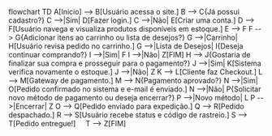 flowchart TD
    A[Início] --> B[Usuário acessa o site.]
    B --> C{Já possui cadastro?}
    C -->|Sim| D[Fazer login.]
    C -->|Não| E[Criar uma conta.]
    D --> F[Usuário navega e visualiza produtos disponíveis em estoque.]
    E --> F
    F --> G{Adicionar itens ao carrinho ou lista de desejos?}
    G -->|Carrinho| H[Usuário revisa pedido no carrinho.]
    G -->|Lista de Desejos| I{Deseja continuar comprando?}
    I -->|Sim| F
    I -->|Não| Z[FIM]
    H --> J{Gostaria de finalizar sua compra e prosseguir para o pagamento?}
    J -->|Sim| K[Sistema verifica novamente o estoque.]
    J -->|Não| Z
    K --> L[Cliente faz Checkout.]
    L --> M[Gateway de pagamento.]
    M --> N{Pagamento aprovado?}
    N -->|Sim| O[Pedido confirmado no sistema e e-mail é enviado.]
    N -->|Não| P{Solicitar novo método de pagamento ou deseja encerrar?}
    P -->|Novo método| L
    P -->|Encerrar| Z
    O --> Q[Pedido enviado para expedição.]
    Q --> R[Pedido despachado.]
    R --> S[Usuário recebe status e código de rastreio.]
    S --> T[Pedido entregue!]
    T --> Z[FIM]
